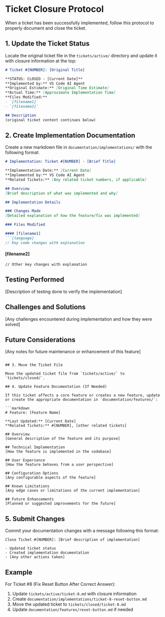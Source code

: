 # Ticket Closure Protocol

When a ticket has been successfully implemented, follow this protocol to properly document and close the ticket.

## 1. Update the Ticket Status

Locate the original ticket file in the `tickets/active/` directory and update it with closure information at the top:

```markdown
# Ticket #[NUMBER]: [Original Title]

**STATUS: CLOSED - [Current Date]**
**Implemented by:** VS Code AI Agent
**Original Estimate:** [Original Time Estimate]
**Actual Time:** [Approximate Implementation Time]
**Files Modified:** 
- `[filename1]`
- `[filename2]`

## Description
(original ticket content continues below)
```

## 2. Create Implementation Documentation

Create a new markdown file in `documentation/implementations/` with the following format:

```markdown
# Implementation: Ticket #[NUMBER] - [Brief Title]

**Implementation Date:** [Current Date]
**Implemented by:** VS Code AI Agent
**Related Tickets:** [Any related ticket numbers, if applicable]

## Overview
[Brief description of what was implemented and why]

## Implementation Details

### Changes Made
[Detailed explanation of how the feature/fix was implemented]

### Files Modified

#### [filename1]
```[language]
// Key code changes with explanation
```

#### [filename2]
```[language]
// Other key changes with explanation
```

## Testing Performed
[Description of testing done to verify the implementation]

## Challenges and Solutions
[Any challenges encountered during implementation and how they were solved]

## Future Considerations
[Any notes for future maintenance or enhancement of this feature]
```

## 3. Move the Ticket File

Move the updated ticket file from `tickets/active/` to `tickets/closed/`.

## 4. Update Feature Documentation (If Needed)

If this ticket affects a core feature or creates a new feature, update or create the appropriate documentation in `documentation/features/`:

```markdown
# Feature: [Feature Name]

**Last Updated:** [Current Date]
**Related Tickets:** #[NUMBER], [other related tickets]

## Overview
[General description of the feature and its purpose]

## Technical Implementation
[How the feature is implemented in the codebase]

## User Experience
[How the feature behaves from a user perspective]

## Configuration Options
[Any configurable aspects of the feature]

## Known Limitations
[Any edge cases or limitations of the current implementation]

## Future Enhancements
[Planned or suggested improvements for the future]
```

## 5. Submit Changes

Commit your documentation changes with a message following this format:
```
Close Ticket #[NUMBER]: [Brief description of implementation]

- Updated ticket status
- Created implementation documentation
- [Any other actions taken]
```

## Example

For Ticket #8 (Fix Reset Button After Correct Answer):

1. Update `tickets/active/ticket-8.md` with closure information
2. Create `documentation/implementations/ticket-8-reset-button.md`
3. Move the updated ticket to `tickets/closed/ticket-8.md`
4. Update `documentation/features/reset-button.md` if needed
